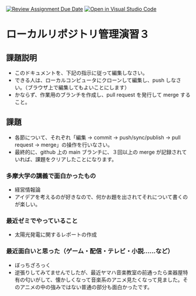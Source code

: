 [![Review Assignment Due Date](https://classroom.github.com/assets/deadline-readme-button-22041afd0340ce965d47ae6ef1cefeee28c7c493a6346c4f15d667ab976d596c.svg)](https://classroom.github.com/a/ljeawwh6)
[![Open in Visual Studio Code](https://classroom.github.com/assets/open-in-vscode-2e0aaae1b6195c2367325f4f02e2d04e9abb55f0b24a779b69b11b9e10269abc.svg)](https://classroom.github.com/online_ide?assignment_repo_id=19882445&assignment_repo_type=AssignmentRepo)
# ローカルリポジトリ管理演習３

## 課題説明
- このドキュメントを、下記の指示に従って編集しなさい。
- できる人は、ローカルコンピュータにクローンして編集し、push しなさい。（ブラウザ上で編集してもよいことにします）
- かならず、作業用のブランチを作成し、pull request を発行して merge すること。

## 課題
- 各節について、それぞれ「編集 → commit → push/sync/publish → pull request → merge」の操作を行いなさい。
- 最終的に、github 上の main ブランチに、３回以上の merge が記録されていれば、課題をクリアしたことになります。

### 多摩大学の講義で面白かったもの
- 経営情報論　
- アイデアを考えるのが好きなので、何かお題を出されてそれについて書くのが楽しい。

### 最近ゼミでやっていること
- 太陽光発電に関するレポートの作成

### 最近面白いと思った（ゲーム・配信・テレビ・小説……など）
- ぼっちざろっく
- 逆張りしてみてませんでしたが、最近ヤマハ音楽教室の前通ったら楽器屋特有の匂いがして、懐かしくなって音楽系のアニメ見たくなって見ました。そのアニメの中の強みではない普通の部分も面白かったです。
